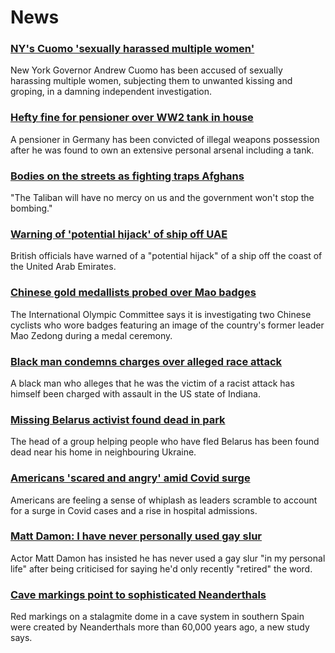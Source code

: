 # News
### [NY's Cuomo 'sexually harassed multiple women'](https://www.bbc.com/news/world-us-canada-58077255)
New York Governor Andrew Cuomo has been accused of sexually harassing multiple women, subjecting them to unwanted kissing and groping, in a damning independent investigation. 
### [Hefty fine for pensioner over WW2 tank in house](https://www.bbc.com/news/world-europe-58077039)
A pensioner in Germany has been convicted of illegal weapons possession after he was found to own an extensive personal arsenal including a tank. 
### [Bodies on the streets as fighting traps Afghans](https://www.bbc.com/news/world-asia-58074525)
"The Taliban will have no mercy on us and the government won't stop the bombing."
### [Warning of 'potential hijack' of ship off UAE](https://www.bbc.com/news/world-middle-east-58078506)
British officials have warned of a "potential hijack" of a ship off the coast of the United Arab Emirates.
### [Chinese gold medallists probed over Mao badges](https://www.bbc.com/news/world-asia-china-58075743)
The International Olympic Committee says it is investigating two Chinese cyclists who wore badges featuring an image of the country's former leader Mao Zedong during a medal ceremony.
### [Black man condemns charges over alleged race attack](https://www.bbc.com/news/world-us-canada-58078503)
A black man who alleges that he was the victim of a racist attack has himself been charged with assault in the US state of Indiana.
### [Missing Belarus activist found dead in park](https://www.bbc.com/news/world-europe-58065313)
The head of a group helping people who have fled Belarus has been found dead near his home in neighbouring Ukraine.
### [Americans 'scared and angry' amid Covid surge](https://www.bbc.com/news/world-us-canada-58014719)
Americans are feeling a sense of whiplash as leaders scramble to account for a surge in Covid cases and a rise in hospital admissions.
### [Matt Damon: I have never personally used gay slur](https://www.bbc.com/news/entertainment-arts-58069170)
Actor Matt Damon has insisted he has never used a gay slur "in my personal life" after being criticised for saying he'd only recently "retired" the word.
### [Cave markings point to sophisticated Neanderthals](https://www.bbc.com/news/world-europe-58070141)
Red markings on a stalagmite dome in a cave system in southern Spain were created by Neanderthals more than 60,000 years ago, a new study says.
